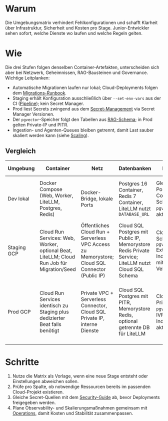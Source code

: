 # Warum
Die Umgebungsmatrix verhindert Fehlkonfigurationen und schafft Klarheit über Infrastruktur, Sicherheit und Kosten pro Stage. Junior-Entwickler sehen sofort, welche Dienste wo laufen und welche Regeln gelten.

# Wie
Die drei Stufen folgen denselben Container-Artefakten, unterscheiden sich aber bei Netzwerk, Geheimnissen, RAG-Bausteinen und Governance. Wichtige Leitplanken:
- Automatische Migrationen laufen nur lokal; Cloud-Deployments folgen dem [Migrations-Runbook](../runbooks/migrations.md).
- Staging erhält Konfiguration ausschließlich über `--set-env-vars` aus der CI ([Pipeline](../cicd/pipeline.md)); kein Secret Manager.
- Prod liest Secrets zwingend aus dem [Secret-Management](../security/secrets.md) via Secret Manager Versionen.
 - Der `pgvector`-Speicher folgt den Tabellen aus [RAG-Schema](../rag/schema.sql); in Prod gelten Private-IP und PITR.
 - Ingestion- und Agenten-Queues bleiben getrennt, damit Last sauber skaliert werden kann (siehe [Scaling](../operations/scaling.md)).

## Vergleich
| Umgebung | Container | Netz | Datenbanken | RAG Store | Ingestion | Agenten | Secrets | Ingress | Observability (Langfuse) | Skalierung | Kostenhebel |
| --- | --- | --- | --- | --- | --- | --- | --- | --- | --- | --- | --- |
| Dev lokal | Docker Compose (Web, Worker, LiteLLM, Postgres, Redis) | Docker-Bridge, lokale Ports | Postgres 16 Container, Redis 7 Container, LiteLLM nutzt `DATABASE_URL` | Gleiches Postgres-Container-Schema, `pgvector` lokal aktiviert | Compose-Worker mit Queue `ingestion`, Batchgröße klein halten | Agenten laufen im selben Worker, Logging auf Konsole | `.env` aus Repo-Wurzel | `http://localhost:{8000,4000}` | Langfuse optional lokal mit SQLite; Logs primär Konsole | Manuell via Compose (Start/Stop) | Container pausieren, Datenbank-Volume löschen |
| Staging GCP | Cloud Run Services: Web, Worker, optional Beat, LiteLLM; Cloud Run Job für Migration/Seed | Öffentliches Cloud Run + Serverless VPC Access zu Memorystore; Cloud SQL Connector (Public IP) | Cloud SQL Postgres mit Public IP, Memorystore Redis Private Service; LiteLLM nutzt Cloud SQL Schema | Cloud SQL Schema `rag` mit `pgvector` Extension, Index-Tests mit 1k Vektoren | Cloud Run Worker mit Queue `ingestion`, Limits laut [Scaling](../operations/scaling.md) (max 2 gleichzeitige Batches) | Agenten-Queue `agents` mit LangGraph, Output nach Langfuse | CI setzt Umgebungsvariablen je Deploy (`--set-env-vars`) | Cloud Run URL (authentifiziert für Admin), temporär öffentlich für QA | Langfuse Cloud/Container über CI-Variablen (`LANGFUSE_*`), Sampling 25% | Auto-Scaling pro Dienst (min 0, max 3), Worker nach Queue-Metriken | Min-Instances = 0, regionale Ressourcen klein halten |
| Prod GCP | Cloud Run Services identisch zu Staging plus dedizierter Beat falls benötigt | Private VPC + Serverless Connector, Cloud SQL Private IP, interne Dienste | Cloud SQL Postgres mit PITR, Memorystore Redis, optional getrennte DB für LiteLLM | Cloud SQL Private IP, `pgvector` mit IVFFLAT/HNSW Indizes, PITR aktiv | Cloud Run Worker Queue `ingestion`, maxInstances abgestimmt auf Kostenlimit; Batches 512 Chunks | Agenten-Queue `agents` mit RLS-sicherem Zugriff; Guardrails aktiv | Secret Manager + Runtime Secrets ([Security](../security/secrets.md)) | Interne Cloud Run URLs; externer Zugriff nur via HTTPS Load Balancer & Managed SSL | Langfuse via Secret Manager (`LANGFUSE_*`), Sampling 5%, PII-Redaction aktiv | Min-Instances > 0 für Web, Worker horizontal via Traffic-Split, Beat fix 1 | Traffic-Split für Canary, Skalierungsgrenzen optimieren, Speicherklassen wählen |

# Schritte
1. Nutze die Matrix als Vorlage, wenn eine neue Stage entsteht oder Einstellungen abweichen sollen.
2. Prüfe pro Spalte, ob notwendige Ressourcen bereits im passenden Cloud-Projekt existieren.
3. Gleiche Secret-Quellen mit dem [Security-Guide](../security/secrets.md) ab, bevor Deployments freigegeben werden.
4. Plane Observability- und Skalierungsmaßnahmen gemeinsam mit [Operations](../operations/scaling.md), damit Kosten und Stabilität zusammenpassen.
